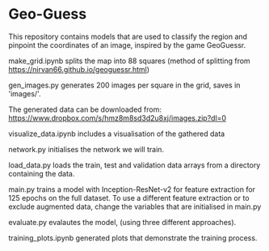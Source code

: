 # Geo-Guess
This repository contains models that are used to classify the region and pinpoint the coordinates of an image, inspired by the game GeoGuessr.

make_grid.ipynb splits the map into 88 squares (method of splitting from https://nirvan66.github.io/geoguessr.html) 

gen_images.py generates 200 images per square in the grid, saves in 'images/'.

The generated data can be downloaded from:
https://www.dropbox.com/s/hmz8m8sd3d2u8xj/images.zip?dl=0

visualize_data.ipynb includes a visualisation of the gathered data

network.py initialises the network we will train.

load_data.py loads the train, test and validation data arrays from a directory containing the data.

main.py trains a model with Inception-ResNet-v2 for feature extraction for 125 epochs on the full dataset. To use a different feature extraction or to exclude augmented data, change the variables that are initialised in main.py <br />

evaluate.py evalautes the model, (using three different approaches).

training_plots.ipynb generated plots that demonstrate the training process.

